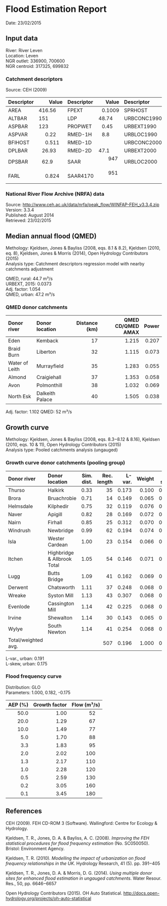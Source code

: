 # Flood Estimation Report

Date:          23/02/2015

## Input data

River:         River Leven  
Location:      Leven  
NGR outlet:    336900, 700600    
NGR centroid:  317325, 699832  

### Catchment descriptors

Source:        CEH (2009)

Descriptor   |      Value | Descriptor  |      Value | Descriptor  |      Value 
:------------|-----------:|:------------|-----------:|:------------|----------:
AREA         |   416.56   | FPEXT       |     0.1009 | SPRHOST     |    34.62  
ALTBAR       |   151      | LDP         |    48.74   | URBCONC1990 |     0.754 
ASPBAR       |   123      | PROPWET     |     0.45   | URBEXT1990  |           
ASPVAR       |     0.22   | RMED-1H     |     8.8    | URBLOC1990  |     0.738 
BFIHOST      |     0.511  | RMED-1D     |            | URBCONC2000 |     0.830 
DPLBAR       |    26.93   | RMED-2D     |    47.1    | URBEXT2000  |     0.0361
DPSBAR       |    62.9    | SAAR        |   947      | URBLOC2000  |     0.702 
FARL         |     0.824  | SAAR4170    |   951      |             |           

### National River Flow Archive (NRFA) data

Source:        http://www.ceh.ac.uk/data/nrfa/peak_flow/WINFAP-FEH_v3.3.4.zip  
Version:       3.3.4  
Published:     August 2014  
Retrieved:     23/02/2015

## Median annual flood (QMED)

Methology:     Kjeldsen, Jones & Bayliss (2008, eqs. 8.1 & 8.2), Kjeldsen (2010, eq. 8), Kjeldsen, Jones & Morris 
               (2014), Open Hydrology Contributors (2015)  
Analysis type: Catchment descriptors regression model with nearby catchments adjustment

QMED, rural:   44.7 m³/s  
URBEXT, 2015:  0.0373  
Adj. factor:   1.054  
QMED, urban:   47.2 m³/s

### QMED donor catchments

Donor river         | Donor location                 | Distance (km)| QMED CD/QMED AMAX | Power
:-------------------|:-------------------------------|-------------:|------------------:|-----:
Eden                | Kemback                        |           17 |             1.215 | 0.207
Braid Burn          | Liberton                       |           32 |             1.115 | 0.073
Water of Leith      | Murrayfield                    |           35 |             1.283 | 0.055
Almond              | Craigiehall                    |           37 |             1.353 | 0.058
Avon                | Polmonthill                    |           38 |             1.032 | 0.069
North Esk           | Dalkeith Palace                |           40 |             1.505 | 0.038

Adj. factor:   1.102
QMED:          52 m³/s

## Growth curve

Methology:     Kjeldsen, Jones & Bayliss (2008, eqs. 8.3‒8.12 & 8.16), Kjeldsen (2010, eqs. 10 & 11), Open Hydrology 
               Contributors (2015)  
Analysis type: Pooled catchments analysis (ungauged)

### Growth curve donor catchments (pooling group)

Donor river         | Donor location                 | Sim. dist. | Rec. length | L-var. | Weight | L-skew | Weight
:-------------------|:-------------------------------|-----------:|------------:|-------:|-------:|-------:|------:
Thurso              | Halkirk                        |       0.33 |          35 |  0.173 |  0.100 |  0.102 |  0.086
Brora               | Bruachrobie                    |       0.71 |          14 |  0.149 |  0.065 |  0.101 |  0.049
Helmsdale           | Kilphedir                      |       0.75 |          32 |  0.119 |  0.076 |  0.117 |  0.071
Naver               | Apigill                        |       0.82 |          28 |  0.169 |  0.072 |  0.126 |  0.067
Nairn               | Firhall                        |       0.85 |          25 |  0.312 |  0.070 |  0.325 |  0.064
Windrush            | Newbridge                      |       0.99 |          62 |  0.194 |  0.074 |  0.241 |  0.082
Isla                | Wester Cardean                 |       1.00 |          23 |  0.154 |  0.066 |  0.077 |  0.062
Itchen              | Highbridge & Allbrook Total    |       1.05 |          54 |  0.146 |  0.071 |  0.138 |  0.079
Lugg                | Butts Bridge                   |       1.09 |          41 |  0.162 |  0.069 |  0.046 |  0.074
Derwent             | Chatsworth                     |       1.11 |          37 |  0.248 |  0.068 |  0.211 |  0.072
Wreake              | Syston Mill                    |       1.13 |          43 |  0.307 |  0.068 |  0.393 |  0.075
Evenlode            | Cassington Mill                |       1.14 |          42 |  0.225 |  0.068 |  0.133 |  0.075
Irvine              | Shewalton                      |       1.14 |          30 |  0.143 |  0.065 |  0.206 |  0.068
Wylye               | South Newton                   |       1.14 |          41 |  0.254 |  0.068 |  0.137 |  0.074
Total/weighted avg. |                                |            |         507 |  0.196 |  1.000 |  0.169 |  1.000

L-var., urban: 0.191  
L-skew, urban: 0.175

### Flood frequency curve

Distribution:  GLO  
Parameters:    1.000, 0.182, -0.175  

AEP (%) | Growth factor | Flow (m³/s)
-------:|--------------:|-----------:
   50.0 |          1.00 |        52  
   20.0 |          1.29 |        67  
   10.0 |          1.49 |        77  
    5.0 |          1.70 |        88  
    3.3 |          1.83 |        95  
    2.0 |          2.02 |       100  
    1.3 |          2.17 |       110  
    1.0 |          2.28 |       120  
    0.5 |          2.59 |       130  
    0.2 |          3.05 |       160  
    0.1 |          3.45 |       180  

## References

CEH (2009). FEH CD-ROM 3 (Software). Wallingford: Centre for Ecology & Hydrology.

Kjeldsen, T. R., Jones, D. A. & Bayliss, A. C. (2008). *Improving the FEH statistical procedures for flood frequency 
estimation* (No. SC050050). Bristol: Environment Agency.

Kjeldsen, T. R. (2010). *Modelling the impact of urbanization on flood frequency relationships in the UK*. Hydrology 
Research, 41 (5). pp. 391‒405

Kjeldsen, T. R., Jones, D. A. & Morris, D. G. (2014). *Using multiple donor sites for enhanced flood estimation in 
ungauged catchments*. Water Resour. Res., 50, pp. 6646‒6657

Open Hydrology Contributors (2015). OH Auto Statistical. http://docs.open-hydrology.org/projects/oh-auto-statistical